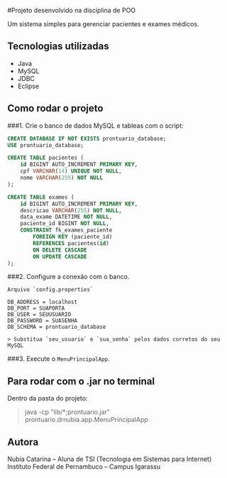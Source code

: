 #Projeto desenvolvido na disciplina de POO

Um sistema simples para gerenciar pacientes e exames médicos.

## Tecnologias utilizadas
- Java
- MySQL
- JDBC
- Eclipse

## Como rodar o projeto
###1. Crie o banco de dados MySQL e tableas com o script:


```sql
CREATE DATABASE IF NOT EXISTS prontuario_database;
USE prontuario_database;

CREATE TABLE pacientes (
    id BIGINT AUTO_INCREMENT PRIMARY KEY,
    cpf VARCHAR(14) UNIQUE NOT NULL,
    nome VARCHAR(255) NOT NULL
);

CREATE TABLE exames (
    id BIGINT AUTO_INCREMENT PRIMARY KEY,
    descricao VARCHAR(255) NOT NULL,
    data_exame DATETIME NOT NULL,
    paciente_id BIGINT NOT NULL,
    CONSTRAINT fk_exames_paciente
        FOREIGN KEY (paciente_id)
        REFERENCES pacientes(id)
        ON DELETE CASCADE
        ON UPDATE CASCADE
);
```
###2. Configure a conexão com o banco.

	Arquivo `config.properties`
	
	DB_ADDRESS = localhost
	DB_PORT = SUAPORTA
	DB_USER = SEUUSUARIO
	DB_PASSWORD = SUASENHA
	DB_SCHEMA = prontuario_database
	
	> Substitua `seu_usuario` e `sua_senha` pelos dados corretos do seu MySQL

###3. Execute o `MenuPrincipalApp`.

## Para rodar com o .jar no terminal
Dentro da pasta do projeto:

 > java -cp "lib/*;prontuario.jar" prontuario.drnubia.app.MenuPrincipalApp



## Autora

Nubia Catarina – Aluna de TSI (Tecnologia em Sistemas para Internet)  
Instituto Federal de Pernambuco – Campus Igarassu

